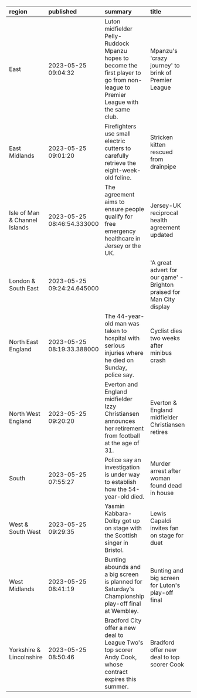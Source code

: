 | region                        | published                  | summary                                                                                                                            | title                                                                 | url                                        |   summary_compound_score |   title_compound_score |   summary_minus_title |
|:------------------------------|:---------------------------|:-----------------------------------------------------------------------------------------------------------------------------------|:----------------------------------------------------------------------|:-------------------------------------------|-------------------------:|-----------------------:|----------------------:|
| East                          | 2023-05-25 09:04:32        | Luton midfielder Pelly-Ruddock Mpanzu hopes to become the first player to go from non-league to Premier League with the same club. | Mpanzu's 'crazy journey' to brink of Premier League                   | /sport/football/65695212                   |                   0.4215 |                -0.34   |               -0.7615 |
| East Midlands                 | 2023-05-25 09:01:20        | Firefighters use small electric cutters to carefully retrieve the eight-week-old feline.                                           | Stricken kitten rescued from drainpipe                                | /news/uk-england-nottinghamshire-65707184  |                   0.128  |                -0.128  |               -0.256  |
| Isle of Man & Channel Islands | 2023-05-25 08:46:54.333000 | The agreement aims to ensure people qualify for free emergency healthcare in Jersey or the UK.                                     | Jersey-UK reciprocal health agreement updated                         | /news/articles/cll14m79dm6o                |                   0.7579 |                 0.4939 |               -0.264  |
| London & South East           | 2023-05-25 09:24:24.645000 |                                                                                                                                    | 'A great advert for our game' - Brighton praised for Man City display | /sport/articles/ce96rzn3qg5o               |                   0      |                 0.8074 |                0.8074 |
| North East England            | 2023-05-25 08:19:33.388000 | The 44-year-old man was taken to hospital with serious injuries where he died on Sunday, police say.                               | Cyclist dies two weeks after minibus crash                            | /news/articles/c6p0e2gk5weo                |                  -0.5994 |                -0.4019 |                0.1975 |
| North West England            | 2023-05-25 09:20:20        | Everton and England midfielder Izzy Christiansen announces her retirement from football at the age of 31.                          | Everton & England midfielder Christiansen retires                     | /sport/football/65702595                   |                   0      |                 0      |                0      |
| South                         | 2023-05-25 07:55:27        | Police say an investigation is under way to establish how the 54-year-old died.                                                    | Murder arrest after woman found dead in house                         | /news/uk-england-hampshire-65706898        |                  -0.5574 |                -0.9081 |               -0.3507 |
| West & South West             | 2023-05-25 09:29:35        | Yasmin Kabbara-Dolby got up on stage with the Scottish singer in Bristol.                                                          | Lewis Capaldi invites fan on stage for duet                           | /news/uk-england-bristol-65706777          |                   0      |                 0.3182 |                0.3182 |
| West Midlands                 | 2023-05-25 08:41:19        | Bunting abounds and a big screen is planned for Saturday's Championship play-off final at Wembley.                                 | Bunting and big screen for Luton's play-off final                     | /news/uk-england-beds-bucks-herts-65706453 |                   0.4404 |                 0      |               -0.4404 |
| Yorkshire & Lincolnshire      | 2023-05-25 08:50:46        | Bradford City offer a new deal to League Two's top scorer Andy Cook, whose contract expires this summer.                           | Bradford offer new deal to top scorer Cook                            | /sport/football/65697710                   |                   0.2023 |                 0.2023 |                0      |